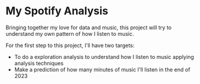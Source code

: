 # My Spotify Analysis
Bringing together my love for data and music, this project will try to understand my own pattern of how I listen to music.

For the first step to this project, I'll have two targets:

- To do a exploration analysis to understand how I listen to music applying analysis techniques
- Make a prediction of how many minutes of music I'll listen in the end of 2023
